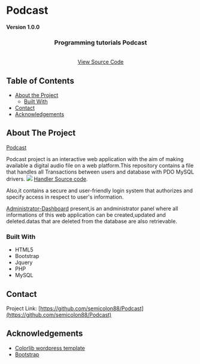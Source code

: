 # Podcast

**Version 1.0.0**




  <h3 align="center">Programming tutorials Podcast</h3>

  <p align="center">
    <br />
    <a href="github.com/Semicolon88/Podcast">View Source Code</a>
  </p>
</p>



<!-- TABLE OF CONTENTS -->
## Table of Contents

* [About the Project](#about-the-project)
  * [Built With](#built-with)
* [Contact](#contact)
* [Acknowledgements](#acknowledgements)



<!-- ABOUT THE PROJECT -->
## About The Project

[Podcast](https://github.com/Semicolon88/Podcast/blob/master/Screen%20Shot%202020-07-21%20at%205.32.46%20PM.png)


Podcast project is an interactive web application with the aim of making available a digital audio file on a web platform.This repository contains a file that handles all Transactions between users and database with PDO MySQL drivers. <img src='https://github.com/Semicolon88/Podcast/blob/master/Screen%20Shot%202020-07-21%20at%205.34.41%20PM.png'> [Handler Source code](https://github.com/Semicolon88/Podcast/blob/master/Classes/Podcast.php).

Also,it contains a secure and user-friendly login system that authorizes and specify access in respect to
user's information.

[Administrator-Dashboard](https://github.com/Semicolon88/Podcast/tree/master/View/Admin/concept-master/pages) present,is an andministrator panel where all informations of this web application can be created,updated and deleted.datas that are deleted from the database are also retrievable.

### Built With
<ul>
   <li>HTML5</li>
   <li>Bootstrap</li>
   <li>Jquery</li>
   <li>PHP</li>
   <li>MySQL</li>
</ul>

<!-- CONTACT -->
## Contact

Project Link: [https://github.com/semicolon88/Podcast](https://github.com/semicolon88/Podcast)

<!-- ACKNOWLEDGEMENTS -->
## Acknowledgements
* [Colorlib wordpress template](https://colorlib.com/wp/templates)
* [Bootstrap](https://getbootstrap.com)
